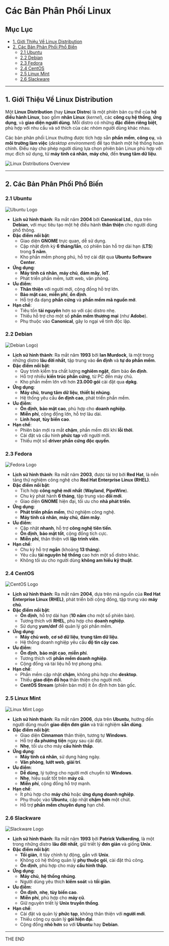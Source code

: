 # Các Bản Phân Phối Linux

## Mục Lục
  - [1. Giới Thiệu Về Linux Distribution](#1-giới-thiệu-về-linux-distribution)
  - [2. Các Bản Phân Phối Phổ Biến](#2-các-bản-phân-phối-phổ-biến)
    - [2.1 Ubuntu](#21-ubuntu)
    - [2.2 Debian](#22-debian)
    - [2.3 Fedora](#23-fedora)
    - [2.4 CentOS](#24-centos)
    - [2.5 Linux Mint](#25-linux-mint)
    - [2.6 Slackware](#26-slackware)

---

## 1. Giới Thiệu Về Linux Distribution
Một **Linux Distribution** (hay **Linux Distro**) là một phiên bản cụ thể của **hệ điều hành Linux**, bao gồm **nhân Linux** (*kernel*), các **công cụ hệ thống**, **ứng dụng**, và **giao diện người dùng**. Mỗi distro có những **đặc điểm riêng biệt**, phù hợp với nhu cầu và sở thích của các nhóm người dùng khác nhau.

Các bản phân phối Linux thường được tích hợp sẵn **phần mềm**, **công cụ**, và **môi trường làm việc** (*desktop environment*) để tạo thành một hệ thống hoàn chỉnh. Điều này cho phép người dùng lựa chọn phiên bản Linux phù hợp với mục đích sử dụng, từ **máy tính cá nhân**, **máy chủ**, đến **trung tâm dữ liệu**.

![Linux Distributions Overview](/Images/linux-distributions-overview.png)

---

## 2. Các Bản Phân Phối Phổ Biến

### 2.1 Ubuntu
![Ubuntu Logo](/Images/ubuntu-logo.png)

- **Lịch sử hình thành**: Ra mắt năm **2004** bởi **Canonical Ltd.**, dựa trên **Debian**, với mục tiêu tạo một hệ điều hành **thân thiện** cho người dùng phổ thông.
- **Đặc điểm nổi bật**:
  - Giao diện **GNOME** trực quan, dễ sử dụng.
  - Cập nhật định kỳ **6 tháng/lần**, có phiên bản hỗ trợ dài hạn (**LTS**) trong **5 năm**.
  - Kho phần mềm phong phú, hỗ trợ cài đặt qua **Ubuntu Software Center**.
- **Ứng dụng**:
  - **Máy tính cá nhân**, **máy chủ**, **đám mây**, **IoT**.
  - Phát triển phần mềm, lướt web, văn phòng.
- **Ưu điểm**:
  - **Thân thiện** với người mới, cộng đồng hỗ trợ lớn.
  - **Bảo mật cao**, **miễn phí**, **ổn định**.
  - Hỗ trợ đa dạng **phần cứng** và **phần mềm mã nguồn mở**.
- **Hạn chế**:
  - Tiêu tốn **tài nguyên** hơn so với các distro nhẹ.
  - Thiếu hỗ trợ cho một số **phần mềm thương mại** (như **Adobe**).
  - Phụ thuộc vào **Canonical**, gây lo ngại về tính độc lập.

### 2.2 Debian
![Debian Logo](/Images/debian-logo.png))

- **Lịch sử hình thành**: Ra mắt năm **1993** bởi **Ian Murdock**, là một trong những distro **lâu đời nhất**, tập trung vào **ổn định** và **tự do phần mềm**.
- **Đặc điểm nổi bật**:
  - Quy trình kiểm tra chất lượng **nghiêm ngặt**, đảm bảo **ổn định**.
  - Hỗ trợ nhiều **kiến trúc phần cứng**, từ PC đến máy chủ.
  - Kho phần mềm lớn với hơn **23.000 gói** cài đặt qua **dpkg**.
- **Ứng dụng**:
  - **Máy chủ**, **trung tâm dữ liệu**, **thiết bị nhúng**.
  - Hệ thống yêu cầu **ổn định cao**, phát triển phần mềm.
- **Ưu điểm**:
  - **Ổn định**, **bảo mật cao**, phù hợp cho **doanh nghiệp**.
  - **Miễn phí**, cộng đồng lớn, hỗ trợ lâu dài.
  - **Linh hoạt**, **tùy biến cao**.
- **Hạn chế**:
  - Phiên bản mới ra mắt **chậm**, phần mềm đôi khi **lỗi thời**.
  - Cài đặt và cấu hình **phức tạp** với người mới.
  - Thiếu một số **driver phần cứng độc quyền**.

### 2.3 Fedora
![Fedora Logo](/Images/fedora-logo.png)

- **Lịch sử hình thành**: Ra mắt năm **2003**, được tài trợ bởi **Red Hat**, là nền tảng thử nghiệm công nghệ cho **Red Hat Enterprise Linux (RHEL)**.
- **Đặc điểm nổi bật**:
  - Tích hợp **công nghệ mới nhất** (**Wayland**, **PipeWire**).
  - Chu kỳ phát hành **6 tháng**, tập trung vào **đổi mới**.
  - Giao diện **GNOME** hiện đại, tối ưu cho **nhà phát triển**.
- **Ứng dụng**:
  - **Phát triển phần mềm**, thử nghiệm công nghệ.
  - **Máy tính cá nhân**, **máy chủ**, **đám mây**.
- **Ưu điểm**:
  - Cập nhật **nhanh**, hỗ trợ **công nghệ tiên tiến**.
  - **Ổn định**, **bảo mật tốt**, cộng đồng tích cực.
  - **Miễn phí**, thân thiện với **lập trình viên**.
- **Hạn chế**:
  - Chu kỳ hỗ trợ **ngắn** (khoảng **13 tháng**).
  - Yêu cầu **tài nguyên hệ thống** cao hơn một số distro khác.
  - Không tối ưu cho người dùng **không am hiểu kỹ thuật**.

### 2.4 CentOS
![CentOS Logo](/Images/centos-logo.png)

- **Lịch sử hình thành**: Ra mắt năm **2004**, dựa trên mã nguồn của **Red Hat Enterprise Linux (RHEL)**, phát triển bởi cộng đồng, tập trung vào **máy chủ**.
- **Đặc điểm nổi bật**:
  - **Ổn định**, hỗ trợ dài hạn (**10 năm** cho một số phiên bản).
  - Tương thích với **RHEL**, phù hợp cho **doanh nghiệp**.
  - Sử dụng **yum/dnf** để quản lý gói phần mềm.
- **Ứng dụng**:
  - **Máy chủ web**, **cơ sở dữ liệu**, **trung tâm dữ liệu**.
  - Hệ thống doanh nghiệp yêu cầu **độ tin cậy cao**.
- **Ưu điểm**:
  - **Ổn định**, **bảo mật cao**, **miễn phí**.
  - Tương thích với **phần mềm doanh nghiệp**.
  - Cộng đồng và tài liệu hỗ trợ phong phú.
- **Hạn chế**:
  - Phần mềm cập nhật **chậm**, không phù hợp cho **desktop**.
  - Thiếu **giao diện đồ họa** thân thiện cho người mới.
  - **CentOS Stream** (phiên bản mới) ít ổn định hơn bản gốc.

### 2.5 Linux Mint
![Linux Mint Logo](/Images/linux-mint-logo.png)

- **Lịch sử hình thành**: Ra mắt năm **2006**, dựa trên **Ubuntu**, hướng đến người dùng muốn **giao diện đơn giản** và trải nghiệm **sẵn dùng**.
- **Đặc điểm nổi bật**:
  - Giao diện **Cinnamon** thân thiện, tương tự **Windows**.
  - Hỗ trợ **đa phương tiện** ngay sau cài đặt.
  - **Nhẹ**, tối ưu cho máy **cấu hình thấp**.
- **Ứng dụng**:
  - **Máy tính cá nhân**, sử dụng hàng ngày.
  - **Văn phòng**, **lướt web**, **giải trí**.
- **Ưu điểm**:
  - **Dễ dùng**, lý tưởng cho người mới chuyển từ **Windows**.
  - **Nhẹ**, hiệu suất tốt trên **máy cũ**.
  - **Miễn phí**, cộng đồng hỗ trợ mạnh.
- **Hạn chế**:
  - Ít phù hợp cho **máy chủ** hoặc **ứng dụng doanh nghiệp**.
  - Phụ thuộc vào **Ubuntu**, cập nhật **chậm hơn** một chút.
  - Hỗ trợ **phần mềm chuyên dụng** hạn chế.

### 2.6 Slackware
![Slackware Logo](/Images/slackware-logo.png)

- **Lịch sử hình thành**: Ra mắt năm **1993** bởi **Patrick Volkerding**, là một trong những distro **lâu đời nhất**, giữ triết lý **đơn giản** và giống **Unix**.
- **Đặc điểm nổi bật**:
  - **Tối giản**, ít tùy chỉnh tự động, gần với **Unix**.
  - Không có hệ thống quản lý **phụ thuộc gói**, cài đặt thủ công.
  - **Ổn định**, phù hợp cho máy **cấu hình thấp**.
- **Ứng dụng**:
  - **Máy chủ**, **hệ thống nhúng**.
  - Người dùng yêu thích **kiểm soát** và **tối giản**.
- **Ưu điểm**:
  - **Ổn định**, **nhẹ**, **tùy biến cao**.
  - **Miễn phí**, phù hợp cho **máy cũ**.
  - Giữ nguyên triết lý **Unix truyền thống**.
- **Hạn chế**:
  - Cài đặt và quản lý **phức tạp**, không thân thiện với **người mới**.
  - Thiếu công cụ quản lý **gói hiện đại**.
  - Cộng đồng **nhỏ hơn** so với **Ubuntu** hay **Debian**.
---
THE END